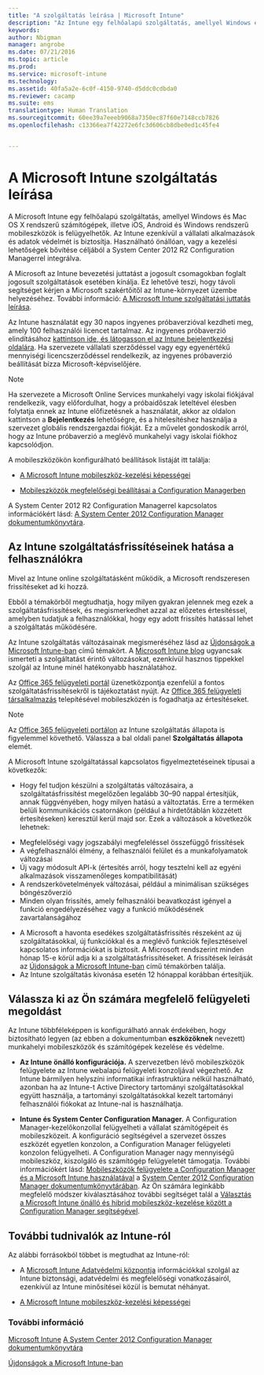 ```yaml
---
title: "A szolgáltatás leírása | Microsoft Intune"
description: "Az Intune egy felhőalapú szolgáltatás, amellyel Windows és Mac OS X rendszerű számítógépek, illetve iOS, Android és Windows rendszerű mobileszközök is felügyelhetők."
keywords: 
author: Nbigman
manager: angrobe
ms.date: 07/21/2016
ms.topic: article
ms.prod: 
ms.service: microsoft-intune
ms.technology: 
ms.assetid: 40fa5a2e-6c0f-4150-9740-d5ddc0cdbda0
ms.reviewer: cacamp
ms.suite: ems
translationtype: Human Translation
ms.sourcegitcommit: 60ee39a7eeeb9068a7350ec87f60e7148ccb7826
ms.openlocfilehash: c13366ea7f42272e6fc3d606cb8dbe0ed1c45fe4


---
```


# A Microsoft Intune szolgáltatás leírása

A Microsoft Intune egy felhőalapú szolgáltatás, amellyel Windows és Mac OS X rendszerű számítógépek, illetve iOS, Android és Windows rendszerű mobileszközök is felügyelhetők. Az Intune ezenkívül a vállalati alkalmazások és adatok védelmét is biztosítja. Használható önállóan, vagy a kezelési lehetőségek bővítése céljából a System Center 2012 R2 Configuration Managerrel integrálva.

A Microsoft az Intune bevezetési juttatást a jogosult csomagokban foglalt jogosult szolgáltatások esetében kínálja. Ez lehetővé teszi, hogy távoli segítséget kérjen a Microsoft szakértőitől az Intune-környezet üzembe helyezéséhez. További információ: [A Microsoft Intune szolgáltatási juttatás leírása](http://go.microsoft.com/fwlink/?LinkId=619281).

Az Intune használatát egy 30 napos ingyenes próbaverzióval kezdheti meg, amely 100 felhasználói licencet tartalmaz. Az ingyenes próbaverzió elindításához [kattintson ide, és látogasson el az Intune bejelentkezési oldalára](http://www.microsoft.com/en-us/server-cloud/products/microsoft-intune/). Ha szervezete vállalati szerződéssel vagy egy egyenértékű mennyiségi licencszerződéssel rendelkezik, az ingyenes próbaverzió beállítását bízza Microsoft-képviselőjére.

> [!NOTE]
> Ha szervezete a Microsoft Online Services munkahelyi vagy iskolai fiókjával rendelkezik, vagy előfordulhat, hogy a próbaidőszak leteltével élesben folytatja ennek az Intune előfizetésnek a használatát, akkor az oldalon kattintson a **Bejelentkezés** lehetőségre, és a hitelesítéshez használja a szervezet globális rendszergazdai fiókját. Ez a művelet gondoskodik arról, hogy az Intune próbaverzió a meglévő munkahelyi vagy iskolai fiókhoz kapcsolódjon.

A mobileszközökön konfigurálható beállítások listáját itt találja:

-   [A Microsoft Intune mobileszköz-kezelési képességei](/intune/get-started/mobile-device-management-capabilities-in-microsoft-intune)

-   [Mobileszközök megfelelőségi beállításai a Configuration Managerben](https://technet.microsoft.com/library/dn376523.aspx)

A System Center 2012 R2 Configuration Managerrel kapcsolatos információkért lásd: [A System Center 2012 Configuration Manager dokumentumkönyvtára](https://technet.microsoft.com/library/gg682041.aspx).

## Az Intune szolgáltatásfrissítéseinek hatása a felhasználókra
Mivel az Intune online szolgáltatásként működik, a Microsoft rendszeresen frissítéseket ad ki hozzá.

Ebből a témakörből megtudhatja, hogy milyen gyakran jelennek meg ezek a szolgáltatásfrissítések, és megismerkedhet azzal az előzetes értesítéssel, amelyben tudatjuk a felhasználókkal, hogy egy adott frissítés hatással lehet a szolgáltatás működésére.

Az Intune szolgáltatás változásainak megismeréséhez lásd az [Újdonságok a Microsoft Intune-ban](/intune/deploy-use/Whats-new-in-microsoft-intune.md) című témakört. A [Microsoft Intune blog](http://blogs.technet.com/b/microsoftintune/) ugyancsak ismerteti a szolgáltatást érintő változásokat, ezenkívül hasznos tippekkel szolgál az Intune minél hatékonyabb használatához.

Az [Office 365 felügyeleti portál](https://portal.office.com/Admin/Default.aspx) üzenetközpontja ezenfelül a fontos szolgáltatásfrissítésekről is tájékoztatást nyújt. Az [Office 365 felügyeleti társalkalmazás](https://support.office.com/article/Office-365-Admin-Mobile-App-e16f6421-2a1a-4142-bf9d-9846600a060a) telepítésével mobileszközén is fogadhatja az értesítéseket.

> [!NOTE]
> Az [Office 365 felügyeleti portálon](https://portal.office.com/Admin/Default.aspx) az Intune szolgáltatás állapota is figyelemmel követhető. Válassza a bal oldali panel **Szolgáltatás állapota** elemét.  

A Microsoft Intune szolgáltatással kapcsolatos figyelmeztetéseinek típusai a következők:
-   Hogy fel tudjon készülni a szolgáltatás változásaira, a szolgáltatásfrissítést megelőzően legalább 30–90 nappal értesítjük, annak függvényében, hogy milyen hatású a változtatás. Erre a terméken belüli kommunikációs csatornákon (például a hirdetőtáblán közzétett értesítéseken) keresztül kerül majd sor. Ezek a változások a következők lehetnek:
* Megfelelőségi vagy jogszabályi megfeleléssel összefüggő frissítések
* A végfelhasználói élmény, a felhasználói felület és a munkafolyamatok változásai
* Új vagy módosult API-k (értesítés arról, hogy tesztelni kell az egyéni alkalmazások visszamenőleges kompatibilitását)
* A rendszerkövetelmények változásai, például a minimálisan szükséges böngészőverzió
* Minden olyan frissítés, amely felhasználói beavatkozást igényel a funkció engedélyezéséhez vagy a funkció működésének zavartalanságához
-   A Microsoft a havonta esedékes szolgáltatásfrissítés részeként az új szolgáltatásokkal, új funkciókkal és a meglévő funkciók fejlesztéseivel kapcsolatos információkat is biztosít. A Microsoft rendszerint minden hónap 15-e körül adja ki a szolgáltatásfrissítéseket. A frissítések leírását az [Újdonságok a Microsoft Intune-ban](/intune/deploy-use/whats-new-in-microsoft-intune) című témakörben találja.
-   Az Intune szolgáltatás kivonása esetén 12 hónappal korábban értesítjük.

## Válassza ki az Ön számára megfelelő felügyeleti megoldást
Az Intune többféleképpen is konfigurálható annak érdekében, hogy biztosítható legyen (az ebben a dokumentumban **eszközöknek** nevezett) munkahelyi mobileszközök és számítógépek kezelése és védelme.

-   **Az Intune önálló konfigurációja.** A szervezetben lévő mobileszközök felügyelete az Intune webalapú felügyeleti konzoljával végezhető. Az Intune bármilyen helyszíni informatikai infrastruktúra nélkül használható, azonban ha az Intune-t Active Directory tartományi szolgáltatásokkal együtt használja, a tartományi szolgáltatásokkal kezelt tartományi felhasználói fiókokat az Intune-nal is használhatja.

-   **Intune és System Center Configuration Manager.** A Configuration Manager-kezelőkonzollal felügyelheti a vállalat számítógépeit és mobileszközeit. A konfiguráció segítségével a szervezet összes eszközét egyetlen konzolon, a Configuration Manager felügyeleti konzolon felügyelheti. A Configuration Manager nagy mennyiségű mobileszköz, kiszolgáló és számítógép felügyeletét támogatja. További információkért lásd: [Mobileszközök felügyelete a Configuration Manager és a Microsoft Intune használatával](http://go.microsoft.com/fwlink/?LinkID=271118) a [System Center 2012 Configuration Manager dokumentumkönyvtárában](https://technet.microsoft.com/library/gg682041.aspx).  Az Ön számára leginkább megfelelő módszer kiválasztásához további segítséget talál a [Választás a Microsoft Intune önálló és hibrid mobileszköz-kezelése között a Configuration Manager segítségével](https://technet.microsoft.com/en-us/library/mt706478.aspx).


## További tudnivalók az Intune-ról
Az alábbi forrásokból többet is megtudhat az Intune-ról:

-   A [Microsoft Intune Adatvédelmi központja](http://www.microsoft.com/en-us/server-cloud/products/intune-trust-center/) információkkal szolgál az Intune biztonsági, adatvédelmi és megfelelőségi vonatkozásairól, ezenkívül az Intune minősítései közül is bemutat néhányat.

-   [A Microsoft Intune mobileszköz-kezelési képességei](/intune/understand-explore/mobile-device-management-capabilities-in-microsoft-intune)

### További információ
[Microsoft Intune](https://docs.microsoft.com/intune/)
[A System Center 2012 Configuration Manager dokumentumkönyvtára](https://technet.microsoft.com/library/gg682041.aspx)

[Újdonságok a Microsoft Intune-ban](/intune/deploy-use/whats-new-in-microsoft-intune)



<!--HONumber=Jul16_HO4-->


